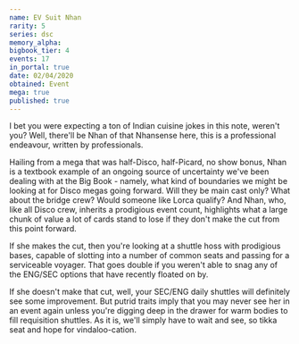 ```yaml
---
name: EV Suit Nhan
rarity: 5
series: dsc
memory_alpha:
bigbook_tier: 4
events: 17
in_portal: true
date: 02/04/2020
obtained: Event
mega: true
published: true
---
```


I bet you were expecting a ton of Indian cuisine jokes in this note, weren't you? Well, there'll be Nhan of that Nhansense here, this is a professional endeavour, written by professionals.

Hailing from a mega that was half-Disco, half-Picard, no show bonus, Nhan is a textbook example of an ongoing source of uncertainty we've been dealing with at the Big Book - namely, what kind of boundaries we might be looking at for Disco megas going forward. Will they be main cast only? What about the bridge crew? Would someone like Lorca qualify? And Nhan, who, like all Disco crew, inherits a prodigious event count, highlights what a large chunk of value a lot of cards stand to lose if they don't make the cut from this point forward.

If she makes the cut, then you're looking at a shuttle hoss with prodigious bases, capable of slotting into a number of common seats and passing for a serviceable voyager. That goes double if you weren't able to snag any of the ENG/SEC options that have recently floated on by.

If she doesn't make that cut, well, your SEC/ENG daily shuttles will definitely see some improvement. But putrid traits imply that you may never see her in an event again unless you're digging deep in the drawer for warm bodies to fill requisition shuttles. As it is, we'll simply have to wait and see, so tikka seat and hope for vindaloo-cation.
